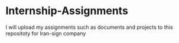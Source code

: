 # Internship-Assignments
I will upload my assignments such as documents and projects to this repositoty for Iran-sign company
